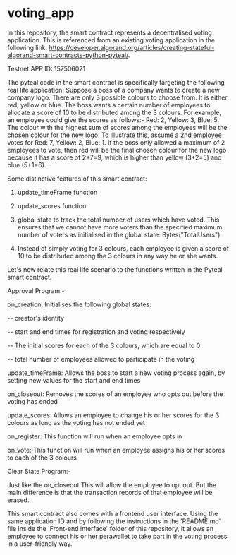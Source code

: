 # voting_app

In this repository, the smart contract represents a decentralised voting application. This is referenced from an existing voting application in the following link: https://developer.algorand.org/articles/creating-stateful-algorand-smart-contracts-python-pyteal/.



Testnet APP ID: 157506021



The pyteal code in the smart contract is specifically targeting the following real life application: Suppose a boss of a company wants to create a new company logo. There are only 3 possible colours to choose from. It is either red, yellow or blue. The boss wants a certain number of employees to allocate a score of 10 to be distributed among the 3 colours. For example, an employee could give the scores as follows:- Red: 2, Yellow: 3, Blue: 5. The colour with the highest sum of scores among the employees will be the chosen colour for the new logo. To illustrate this, assume a 2nd employee votes for Red: 7, Yellow: 2, Blue: 1. If the boss only allowed a maximum of 2 employees to vote, then red will be the final chosen colour for the new logo because it has a score of 2+7=9, which is higher than yellow (3+2=5) and blue (5+1=6).



Some distinctive features of this smart contract:

 1) update_timeFrame function 

 2) update_scores function

 3) global state to track the total number of users which have voted. This ensures that we cannot have more voters than the specified maximum number of voters as initialised in the global state: Bytes("TotalUsers").

 4) Instead of simply voting for 3 colours, each employee is given a score of 10 to be distributed among the 3 colours in any way he or she wants.



Let's now relate this real life scenario to the functions written in the Pyteal smart contract. 



Approval Program:-



 on_creation: Initialises the following global states:

 -- creator's identity

 -- start and end times for registration and voting respectively

 -- The initial scores for each of the 3 colours, which are equal to 0

 -- total number of employees allowed to participate in the voting



 update_timeFrame: Allows the boss to start a new voting process again, by setting new values for the start and end times



 on_closeout: Removes the scores of an employee who opts out before the voting has ended



 update_scores: Allows an employee to change his or her scores for the 3 colours as long as the voting has not ended yet



 on_register: This function will run when an employee opts in



 on_vote: This function will run when an employee assigns his or her scores to each of the 3 colours



Clear State Program:-

  Just like the on_closeout This will allow the employee to opt out. But the main difference is that the transaction records of that employee will be erased.

 

 This smart contract also comes with a frontend user interface. Using the same application ID and by following the instructions in the 'README.md' file inside the 'Front-end interface' folder of this repository, it allows an employee to connect his or her perawallet to take part in the voting process in a user-friendly way.
